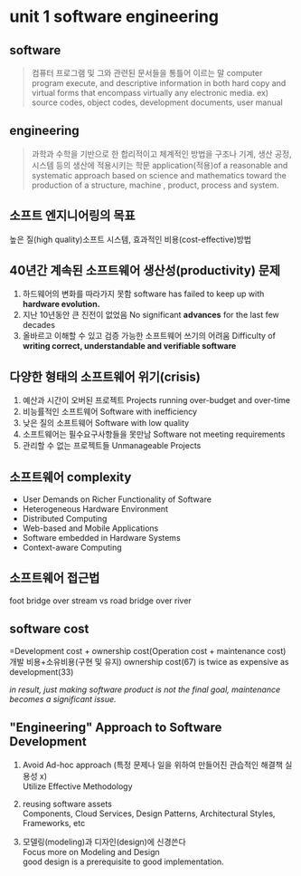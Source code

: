unit 1 software engineering
===========================

software
--------
> 컴퓨터 프로그램 및 그와 관련된 문서들을 통틀어 이르는 말
> computer program execute, and descriptive information in both hard copy and virtual forms that encompass virtually any electronic media.
ex) <virtual forms> source codes, object codes, <hard copy> development documents, user manual

engineering
-----------
> 과학과 수학을 기반으로 한 합리적이고 체계적인 방법을 구조나 기계, 생산 공정, 시스템 등의 생산에 적용시키는 학문
> application(적용)of a reasonable and systematic approach based on science and mathematics toward the production of a structure, machine , product, process and system.

소프트 엔지니어링의 목표
-----------------------
높은 질(high quality)소프트 시스템, 효과적인 비용(cost-effective)방법

40년간 계속된 소프트웨어 생산성(productivity) 문제
----------------------------------------------------
1. 하드웨어의 변화를 따라가지 못함
   software has failed to keep up with **hardware evolution.**
2. 지난 10년동안 큰 진전이 없었음
   No significant **advances** for the last few decades
3. 올바르고 이해할 수 있고 검증 가능한 소프트웨어 쓰기의 어려움
   Difficulty of **writing correct, understandable and verifiable software**

다양한 형태의 소프트웨어 위기(crisis)
-----------------------------------
1. 예산과 시간이 오버된 프로젝트
   Projects running over-budget and over-time
2. 비능률적인 소프트웨어
   Software with inefficiency
3. 낮은 질의 소프트웨어
   Software with low quality
4. 소프트웨어는 필수요구사항들을 못만남
   Software not meeting requirements
5. 관리할 수 없는 프로젝트들
   Unmanageable Projects

소프트웨어 complexity
--------------------
* User Demands on Richer Functionality of Software 
* Heterogeneous Hardware Environment 
* Distributed Computing 
* Web-based and Mobile Applications 
* Software embedded in Hardware Systems 
* Context-aware Computing

소프트웨어 접근법
---------------
foot bridge over stream vs road bridge over river

software cost
-------------
=Development cost + ownership cost(Operation cost + maintenance cost)
개발 비용+소유비용(구현 및 유지)
ownership cost(67) is twice as expensive as development(33)

*in result, just making software product is not the final goal, maintenance becomes a significant issue.*

"Engineering" Approach to Software Development
----------------------------------------------
1. Avoid Ad-hoc approach (특정 문제나 일을 위하여 만들어진 관습적인 해결책 실용성 x)  
   Utilize Effective Methodology

2. reusing software assets  
   Components, Cloud Services, Design Patterns, Architectural Styles, Frameworks, etc

3. 모델링(modeling)과 디자인(design)에 신경쓴다  
   Focus more on Modeling and Design  
   good design is a prerequisite to good implementation.
